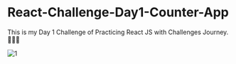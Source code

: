 # React-Challenge-Day1-Counter-App

This is my Day 1 Challenge of Practicing React JS with Challenges Journey.💖😍💖 

![1](https://github.com/Yasith8/React-Challenge-Day1-Counter-App/assets/90121062/372bb56f-a451-48a4-94b3-7c842c8e36d4)


